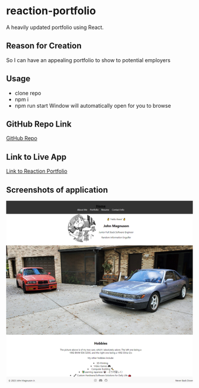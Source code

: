 # reaction-portfolio
A heavily updated portfolio using React.

## Reason for Creation
So I can have an appealing portfolio to show to potential employers

## Usage
- clone repo
- npm i
- npm run start
Window will automatically open for you to browse

## GitHub Repo Link
[GitHub Repo](https://github.com/sobewon/reaction-portfolio)

## Link to Live App
[Link to Reaction Portfolio](https://github.com/sobewon/reaction-portfolio)

## Screenshots of application
![Full size website](./src/assets/mainpage.png)